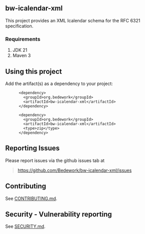 ## bw-icalendar-xml

This project provides an XML Icalendar schema for the RFC 6321 specification.

### Requirements

1. JDK 21
2. Maven 3


## Using this project
Add the artifact(s) as a dependency to your project:

```
      <dependency>
        <groupId>org.bedework</groupId>
        <artifactId>bw-icalendar-xml</artifactId>
      </dependency>

      <dependency>
        <groupId>org.bedework</groupId>
        <artifactId>bw-icalendar-xml</artifactId>
        <type>zip</type>
      </dependency>
```

## Reporting Issues
Please report issues via the github issues tab at
> https://github.com/Bedework/bw-icalendar-xml/issues

## Contributing
See [CONTRIBUTING.md](CONTRIBUTING.md).

## Security - Vulnerability reporting
See [SECURITY.md](SECURITY.md).
